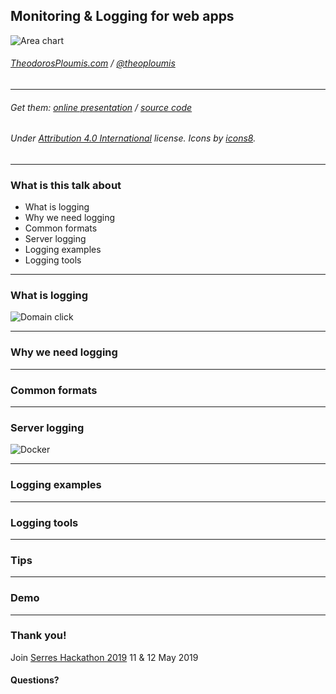 
## Monitoring & Logging for web apps

![Area chart](https://img.icons8.com/ios/250/eeeeee/area-chart.png)

<!-- #### [Meetup XXX](https://www.meetup.com/XXX) -->
<!-- npm install; npm start -->

###### [TheodorosPloumis.com](http://www.theodorosploumis.com/en) / [@theoploumis](http://twitter.com/theoploumis)
________________________

###### Get them: [online presentation](http://theodorosploumis.github.io/logging-presentation) / [source code](https://github.com/theodorosploumis/logging-presentation)

###### Under [Attribution 4.0 International](http://creativecommons.org/licenses/by/4.0/) license. Icons by [icons8](https://icons8.com).

---

### What is this talk about

- What is logging
- Why we need logging
- Common formats
- Server logging
- Logging examples
- Logging tools

---

### What is logging

![Domain click](https://png.icons8.com/carbon-copy/150/eeeeee/domain.png)

---

### Why we need logging

---

### Common formats

---

### Server logging

![Docker](https://png.icons8.com/ios/150/eeeeee/docker.png)

---

### Logging examples

---

### Logging tools

---

### Tips

---

### Demo

---

### Thank you!

Join [Serres Hackathon 2019](http://hackathon.serrestech.gr) 11 & 12 May 2019

#### Questions?
